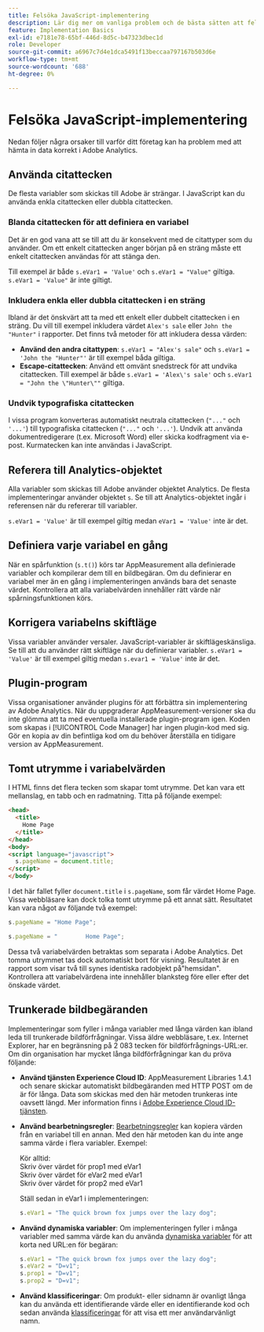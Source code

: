 ```yaml
---
title: Felsöka JavaScript-implementering
description: Lär dig mer om vanliga problem och de bästa sätten att felsöka din JavaScript-implementering.
feature: Implementation Basics
exl-id: e7181e78-65bf-446d-8d5c-b47323dbec1d
role: Developer
source-git-commit: a6967c7d4e1dca5491f13beccaa797167b503d6e
workflow-type: tm+mt
source-wordcount: '688'
ht-degree: 0%

---
```


# Felsöka JavaScript-implementering

Nedan följer några orsaker till varför ditt företag kan ha problem med att hämta in data korrekt i Adobe Analytics.

## Använda citattecken

De flesta variabler som skickas till Adobe är strängar. I JavaScript kan du använda enkla citattecken eller dubbla citattecken.

### Blanda citattecken för att definiera en variabel

Det är en god vana att se till att du är konsekvent med de citattyper som du använder. Om ett enkelt citattecken anger början på en sträng måste ett enkelt citattecken användas för att stänga den.

Till exempel är både `s.eVar1 = 'Value'` och `s.eVar1 = "Value"` giltiga. `s.eVar1 = 'Value"` är inte giltigt.

### Inkludera enkla eller dubbla citattecken i en sträng

Ibland är det önskvärt att ta med ett enkelt eller dubbelt citattecken i en sträng. Du vill till exempel inkludera värdet `Alex's sale` eller `John the "Hunter"` i rapporter. Det finns två metoder för att inkludera dessa värden:

* **Använd den andra citattypen**: `s.eVar1 = "Alex's sale"` och `s.eVar1 = 'John the "Hunter"'` är till exempel båda giltiga.
* **Escape-citattecken**: Använd ett omvänt snedstreck för att undvika citattecken. Till exempel är både `s.eVar1 = 'Alex\'s sale'` och `s.eVar1 = "John the \"Hunter\""` giltiga.

### Undvik typografiska citattecken

I vissa program konverteras automatiskt neutrala citattecken (`"..."` och `'...'`) till typografiska citattecken (`"..."` och `'...'`). Undvik att använda dokumentredigerare (t.ex. Microsoft Word) eller skicka kodfragment via e-post. Kurmatecken kan inte användas i JavaScript.

## Referera till Analytics-objektet

Alla variabler som skickas till Adobe använder objektet Analytics. De flesta implementeringar använder objektet `s`. Se till att Analytics-objektet ingår i referensen när du refererar till variabler.

`s.eVar1 = 'Value'` är till exempel giltig medan `eVar1 = 'Value'` inte är det.

## Definiera varje variabel en gång

När en spårfunktion (`s.t()`) körs tar AppMeasurement alla definierade variabler och kompilerar dem till en bildbegäran. Om du definierar en variabel mer än en gång i implementeringen används bara det senaste värdet. Kontrollera att alla variabelvärden innehåller rätt värde när spårningsfunktionen körs.

## Korrigera variabelns skiftläge

Vissa variabler använder versaler. JavaScript-variabler är skiftlägeskänsliga. Se till att du använder rätt skiftläge när du definierar variabler. `s.eVar1 = 'Value'` är till exempel giltig medan `s.evar1 = 'Value'` inte är det.

## Plugin-program

Vissa organisationer använder plugins för att förbättra sin implementering av Adobe Analytics. När du uppgraderar AppMeasurement-versioner ska du inte glömma att ta med eventuella installerade plugin-program igen. Koden som skapas i [!UICONTROL Code Manager] har ingen plugin-kod med sig. Gör en kopia av din befintliga kod om du behöver återställa en tidigare version av AppMeasurement.

## Tomt utrymme i variabelvärden

I HTML finns det flera tecken som skapar tomt utrymme. Det kan vara ett mellanslag, en tabb och en radmatning. Titta på följande exempel:

```html
<head>
  <title>
    Home Page
  </title>
</head>
<body>
<script language="javascript">
  s.pageName = document.title;
</script>
</body>
```

I det här fallet fyller `document.title` i `s.pageName`, som får värdet Home Page. Vissa webbläsare kan dock tolka tomt utrymme på ett annat sätt. Resultatet kan vara något av följande två exempel:

```js
s.pageName = "Home Page";
```

```js
s.pageName = "        Home Page";
```

Dessa två variabelvärden betraktas som separata i Adobe Analytics. Det tomma utrymmet tas dock automatiskt bort för visning. Resultatet är en rapport som visar två till synes identiska radobjekt på&quot;hemsidan&quot;. Kontrollera att variabelvärdena inte innehåller blanksteg före eller efter det önskade värdet.

## Trunkerade bildbegäranden

Implementeringar som fyller i många variabler med långa värden kan ibland leda till trunkerade bildförfrågningar. Vissa äldre webbläsare, t.ex. Internet Explorer, har en begränsning på 2 083 tecken för bildförfrågnings-URL:er. Om din organisation har mycket långa bildförfrågningar kan du pröva följande:

* **Använd tjänsten Experience Cloud ID**: AppMeasurement Libraries 1.4.1 och senare skickar automatiskt bildbegäranden med HTTP POST om de är för långa. Data som skickas med den här metoden trunkeras inte oavsett längd. Mer information finns i [Adobe Experience Cloud ID-tjänsten](https://experienceleague.adobe.com/docs/id-service/using/home.html).
* **Använd bearbetningsregler**: [Bearbetningsregler](/help/admin/tools/manage-rs/edit-settings/general/processing-rules/pr-overview.md) kan kopiera värden från en variabel till en annan. Med den här metoden kan du inte ange samma värde i flera variabler. Exempel:

  Kör alltid:<br>
Skriv över värdet för prop1 med eVar1 <br>
Skriv över värdet för eVar2 med eVar1 <br>
Skriv över värdet för prop2 med eVar1 <br>

  Ställ sedan in eVar1 i implementeringen:

  ```js
  s.eVar1 = "The quick brown fox jumps over the lazy dog";
  ```

* **Använd dynamiska variabler**: Om implementeringen fyller i många variabler med samma värde kan du använda [dynamiska variabler](/help/implement/vars/page-vars/dynamic-variables.md) för att korta ned URL:en för begäran:

  ```js
  s.eVar1 = "The quick brown fox jumps over the lazy dog";
  s.eVar2 = "D=v1";
  s.prop1 = "D=v1";
  s.prop2 = "D=v1";
  ```

* **Använd klassificeringar**: Om produkt- eller sidnamn är ovanligt långa kan du använda ett identifierande värde eller en identifierande kod och sedan använda [klassificeringar](/help/components/classifications/classifications-overview.md) för att visa ett mer användarvänligt namn.
